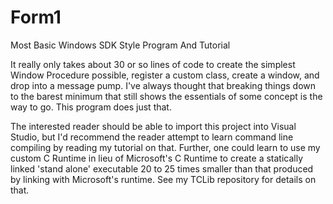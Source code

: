# Form1
Most Basic Windows SDK Style Program And Tutorial

It really only takes about 30 or so lines of code to create the simplest Window Procedure possible, register a custom class,
create a window, and drop into a message pump.  I've always thought that breaking things down to the barest minimum that
still shows the essentials of some concept is the way to go.  This program does just that.

The interested reader should be able to import this project into Visual Studio, but I'd recommend the reader attempt to learn
command line compiling by reading my tutorial on that.  Further, one could learn to use my custom C Runtime in lieu of 
Microsoft's C Runtime to create a statically linked 'stand alone' executable 20 to 25 times smaller than that produced by
linking with Microsoft's runtime.  See my TCLib repository for details on that.

